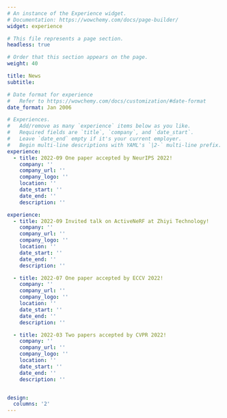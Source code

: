 ```yaml
---
# An instance of the Experience widget.
# Documentation: https://wowchemy.com/docs/page-builder/
widget: experience

# This file represents a page section.
headless: true

# Order that this section appears on the page.
weight: 40

title: News
subtitle:

# Date format for experience
#   Refer to https://wowchemy.com/docs/customization/#date-format
date_format: Jan 2006

# Experiences.
#   Add/remove as many `experience` items below as you like.
#   Required fields are `title`, `company`, and `date_start`.
#   Leave `date_end` empty if it's your current employer.
#   Begin multi-line descriptions with YAML's `|2-` multi-line prefix.
experience:
  - title: 2022-09 One paper accepted by NeurIPS 2022!
    company: ''
    company_url: ''
    company_logo: ''
    location: ''
    date_start: ''
    date_end: ''
    description: ''

experience:
  - title: 2022-09 Invited talk on ActiveNeRF at Zhiyi Technology!
    company: ''
    company_url: ''
    company_logo: ''
    location: ''
    date_start: ''
    date_end: ''
    description: ''

  - title: 2022-07 One paper accepted by ECCV 2022!
    company: ''
    company_url: ''
    company_logo: ''
    location: ''
    date_start: ''
    date_end: ''
    description: ''

  - title: 2022-03 Two papers accepted by CVPR 2022!
    company: ''
    company_url: ''
    company_logo: ''
    location: ''
    date_start: ''
    date_end: ''
    description: ''


design:
  columns: '2'
---
```

